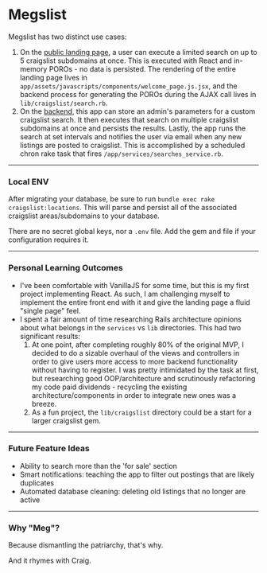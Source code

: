 # Megslist

Megslist has two distinct use cases:

  1. On the [public landing page](http://megslist.herokuapp.com), a user can execute a limited search on up to 5 craigslist subdomains at once. This is executed with React and in-memory  POROs - no data is persisted. The rendering of the entire landing page lives in `app/assets/javascripts/components/welcome_page.js.jsx`, and the backend process for generating the POROs during the AJAX call lives in `lib/craigslist/search.rb`.
  2. On the [backend](http://megslist.herokuapp.com/entry), this app can store an admin's parameters for a custom craigslist search. It then executes that search on multiple craigslist subdomains at once and persists the results. Lastly, the app runs the search at set intervals and notifies the user via email when any new listings are posted to craigslist. This is accomplished by a scheduled chron rake task that fires `/app/services/searches_service.rb`.

---

### Local ENV

After migrating your database, be sure to run `bundle exec rake craigslist:locations`. This will parse and persist all of the associated craigslist areas/subdomains to your database.

There are no secret global keys, nor a `.env` file. Add the gem and file if your configuration requires it.

---

### Personal Learning Outcomes

- I've been comfortable with VanillaJS for some time, but this is my first project implementing React. As such, I am challenging myself to implement the entire front end with it and give the landing page a fluid "single page" feel.
- I spent a fair amount of time researching Rails architecture opinions about what belongs in the `services` vs `lib` directories. This had two significant results:
  1. At one point, after completing roughly 80% of the original MVP, I decided to do a sizable overhaul of the views and controllers in order to give users more access to more backend functionality without having to register. I was pretty intimidated by the task at first, but researching good OOP/architecture and scrutinously refactoring my code paid dividends - recycling the existing architecture/components in order to integrate new ones was a breeze.
  2. As a fun project, the `lib/craigslist` directory could be a start for a larger craigslist gem.

---

### Future Feature Ideas

- Ability to search more than the 'for sale' section
- Smart notifications: teaching the app to filter out postings that are likely duplicates
- Automated database cleaning: deleting old listings that no longer are active

---

### Why "Meg"?

Because dismantling the patriarchy, that's why.

And it rhymes with Craig.

